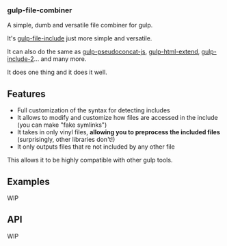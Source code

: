### gulp-file-combiner
A simple, dumb and versatile file combiner for gulp.

It's [gulp-file-include](https://www.npmjs.com/package/gulp-file-include) just more simple and versatile.

It can also do the same as [gulp-pseudoconcat-js](https://www.npmjs.com/package/gulp-pseudoconcat-js), [gulp-html-extend](https://www.npmjs.com/package/gulp-html-extend), [gulp-include-2](https://www.npmjs.com/package/gulp-include-2)... and many more.

It does one thing and it does it well.

## Features

- Full customization of the syntax for detecting includes
- It allows to modify and customize how files are accessed in the include (you can make "fake symlinks")
- It takes in only vinyl files, __allowing you to preprocess the included files__ (surprisingly, other libraries don't!)
- It only outputs files that re not included by any other file

This allows it to be highly compatible with other gulp tools.

## Examples

WIP

## API

WIP